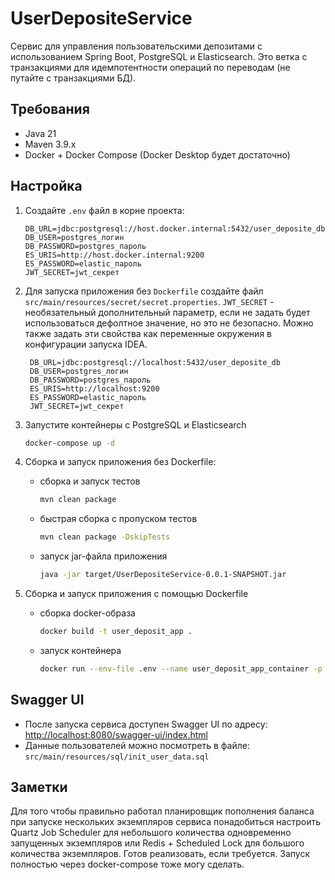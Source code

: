 # UserDepositeService

Сервис для управления пользовательскими депозитами с использованием Spring Boot, PostgreSQL и Elasticsearch.
Это ветка с транзакциями для идемпотентности операций по переводам (не путайте с транзакциями БД).

## Требования

- Java 21
- Maven 3.9.x
- Docker + Docker Compose (Docker Desktop будет достаточно)

## Настройка

1. Создайте `.env` файл в корне проекта:

    ```properties
    DB_URL=jdbc:postgresql://host.docker.internal:5432/user_deposite_db
    DB_USER=postgres_логин
    DB_PASSWORD=postgres_пароль
    ES_URIS=http://host.docker.internal:9200
    ES_PASSWORD=elastic_пароль
    JWT_SECRET=jwt_секрет
    ```

2. Для запуска приложения без `Dockerfile` создайте файл `src/main/resources/secret/secret.properties`.
   `JWT_SECRET` - необязательный дополнительный параметр,
   если не задать будет использоваться дефолтное значение, но это не безопасно.
   Можно также задать эти свойства как переменные окружения в конфигурации запуска IDEA.
   ```properties
    DB_URL=jdbc:postgresql://localhost:5432/user_deposite_db
    DB_USER=postgres_логин
    DB_PASSWORD=postgres_пароль
    ES_URIS=http://localhost:9200
    ES_PASSWORD=elastic_пароль
    JWT_SECRET=jwt_секрет
    ```

3. Запустите контейнеры с PostgreSQL и Elasticsearch
    ```bash
    docker-compose up -d
    ```

4. Сборка и запуск приложения без Dockerfile:
    - сборка и запуск тестов
        ```bash
        mvn clean package
        ```
    - быстрая сборка с пропуском тестов
      ```bash
      mvn clean package -DskipTests
      ```
    - запуск jar-файла приложения
      ```bash
      java -jar target/UserDepositeService-0.0.1-SNAPSHOT.jar
      ```

5. Сборка и запуск приложения с помощью Dockerfile
   - сборка docker-образа
     ```bash
     docker build -t user_deposit_app .
     ```
   - запуск контейнера
     ```bash
     docker run --env-file .env --name user_deposit_app_container -p 8080:8080 -d user_deposit_app
     ```

## Swagger UI

- После запуска сервиса доступен Swagger UI по адресу:  
  <http://localhost:8080/swagger-ui/index.html>
- Данные пользователей можно посмотреть в файле:  
  `src/main/resources/sql/init_user_data.sql`

## Заметки

Для того чтобы правильно работал планировщик пополнения баланса при запуске
нескольких экземпляров сервиса понадобиться настроить Quartz Job Scheduler для небольшого
количества одновременно запущенных экземпляров или Redis + Scheduled Lock
для большого количества экземпляров. Готов реализовать, если требуется.
Запуск полностью через docker-compose тоже могу сделать.